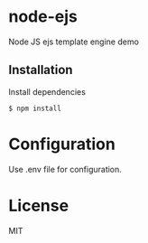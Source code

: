 # node-ejs

Node JS ejs template engine demo

## Installation

Install dependencies

```
$ npm install
```

# Configuration

Use .env file for configuration.

# License

MIT